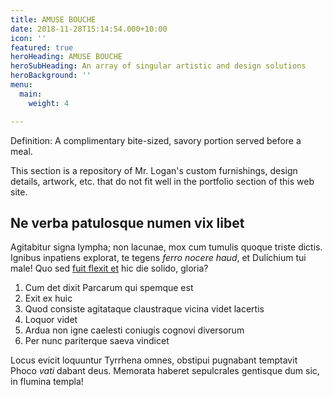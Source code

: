 ```yaml
---
title: AMUSE BOUCHE
date: 2018-11-28T15:14:54.000+10:00
icon: ''
featured: true
heroHeading: AMUSE BOUCHE
heroSubHeading: An array of singular artistic and design solutions
heroBackground: ''
menu:
  main:
    weight: 4

---
```

Definition: A complimentary bite-sized, savory portion served before a meal.

This section is a repository of Mr. Logan's custom furnishings, design details, artwork, etc. that do not fit well in the portfolio section of this web site.

## Ne verba patulosque numen vix libet

Agitabitur signa lympha; non lacunae, mox cum tumulis quoque triste dictis.
Ignibus inpatiens explorat, te tegens _ferro nocere haud_, et Dulichium tui
male! Quo sed [fuit flexit et](#vexant-achivi) hic die solido, gloria?

1. Cum det dixit Parcarum qui spemque est
2. Exit ex huic
3. Quod consiste agitataque claustraque vicina videt lacertis
4. Loquor videt
5. Ardua non igne caelesti coniugis cognovi diversorum
6. Per nunc pariterque saeva vindicet

Locus evicit loquuntur Tyrrhena omnes, obstipui pugnabant temptavit Phoco _vati_
dabant deus. Memorata haberet sepulcrales gentisque dum sic, in flumina templa!
